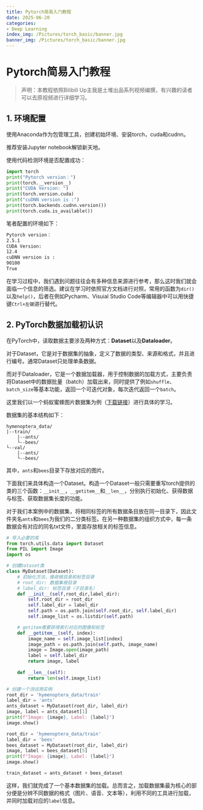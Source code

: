 ```yaml
---
title: Pytorch简易入门教程
date: 2025-06-20
categories:
- Deep Learning
index_img: /Pictures/torch_basic/banner.jpg
banner_img: /Pictures/torch_basic/banner.jpg
---
```


# Pytorch简易入门教程

> 声明：本教程依照Bilibili Up主我是土堆出品系列视频编撰，有兴趣的读者可以去原视频进行详细学习。

## 1. 环境配置

使用Anaconda作为包管理工具，创建初始环境、安装torch，cuda和cudnn。

推荐安装Jupyter notebook解锁新天地。

使用代码检测环境是否配置成功：

```python
import torch
print("Pytorch version：")
print(torch.__version__)
print("CUDA Version: ")
print(torch.version.cuda)
print("cuDNN version is :")
print(torch.backends.cudnn.version())
print(torch.cuda.is_available())
```

笔者配置的环境如下：

```tex
Pytorch version：
2.5.1
CUDA Version: 
12.4
cuDNN version is :
90100
True
```

在学习过程中，我们遇到问题往往会有多种信息来源进行参考，那么这时我们就会面临一个信息的筛选。建议在学习时依照官方文档进行对照，常用的函数为`dir()`以及`help()`，后者在例如Pycharm、Visuial Studio Code等编辑器中可以用快捷键`Ctrl+左键`进行替代。



## 2. PyTorch数据加载初认识

在PyTorch中，读取数据主要涉及两种方式：**Dataset**以及**Dataloader**。

对于Dataset，它是对于数据集的抽象，定义了数据的类型、来源和格式，并且进行编号。通常Dataset只处理单条数据。

而对于Dataloader，它是一个数据加载器，用于控制数据的加载方式，主要负责将Dataset中的数据批量（batch）加载出来，同时提供了例如`shuffle`、`batch_size`等基本功能，返回一个可迭代对象，每次迭代返回一个`batch`。

这里我们以一个蚂蚁蜜蜂图片数据集为例（[下载链接](https://download.pytorch.org/tutorial/hymenoptera_data.zip)）进行具体的学习。

数据集的基本结构如下：

```Tex
hymenoptera_data/
|--train/
	|--ants/
	└--bees/
└--val/
	|--ants/
	└--bees/
```

其中，`ants`和`bees`目录下存放对应的图片。

下面我们来具体构造一个Dataset。构造一个Dataset一般只需要重写torch提供的类的三个函数：`__init__`，`__getitem__`和`__len__`，分别执行初始化、获得数据与标签、获取数据集长度的功能。

对于我们本案例中的数据集，将相同标签的所有数据条目放在同一目录下，因此文件夹名`ants`和`bees`为我们的二分类标签。在另一种数据集的组织方式中，每一条数据会有对应的同名txt文件，里面存放相关的标签信息。

```python
# 导入必要的库
from torch.utils.data import Dataset
from PIL import Image
import os
```

```python
# 创建Dataset类
class MyDataset(Dataset):
    # 初始化方法，接收根目录和标签目录
    # root_dir: 数据集根目录
    # label_dir: 标签目录（子目录名）
    def __init__(self,root_dir,label_dir):
        self.root_dir = root_dir
        self.label_dir = label_dir
        self.path = os.path.join(self.root_dir, self.label_dir)
        self.image_list = os.listdir(self.path)

    # getitem需要获得索引对应的图像和标签
    def __getitem__(self, index):
        image_name = self.image_list[index]
        image_path = os.path.join(self.path, image_name)
        image = Image.open(image_path)
        label = self.label_dir
        return image, label
    
    def __len__(self):
        return len(self.image_list)
```

```python
# 创建一个测试用实例
root_dir = 'hymenoptera_data/train'
label_dir = 'ants'
ants_dataset = MyDataset(root_dir, label_dir)
image, label = ants_dataset[1]
print(f"Image: {image}, Label: {label}")
image.show()  

root_dir = 'hymenoptera_data/train'
label_dir = 'bees'
bees_dataset = MyDataset(root_dir, label_dir)
image, label = bees_dataset[5]
print(f"Image: {image}, Label: {label}")
image.show()

train_dataset = ants_dataset + bees_dataset
```

这样，我们就完成了一个基本数据集的加载。总而言之，加载数据集最为核心的部分便是分辨不同数据的格式（图片、语音、文本等），利用不同的工具进行加载，并同时加载对应的`label`信息。





